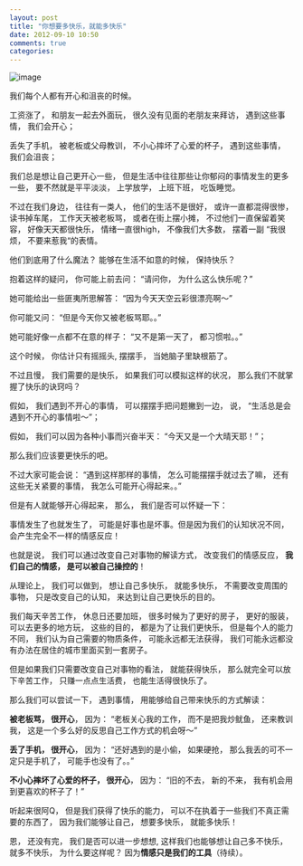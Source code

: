 ```yaml
---
layout: post
title: "你想要多快乐，就能多快乐"
date: 2012-09-10 10:50
comments: true
categories: 
---
```


![image](http://www.cavstheblog.com/wp-content/uploads/2012/03/happy-sad.jpeg)

我们每个人都有开心和沮丧的时候。

工资涨了， 和朋友一起去外面玩， 很久没有见面的老朋友来拜访， 遇到这些事情， 我们会开心；

丢失了手机， 被老板或父母教训， 不小心摔坏了心爱的杯子， 遇到这些事情， 我们会沮丧； 

我们总是想让自己更开心一些， 但是生活中往往那些让你郁闷的事情发生的更多一些， 
要不然就是平平淡淡， 上学放学， 上班下班， 吃饭睡觉。 

不过在我们身边， 往往有一类人， 他们的生活不是很好， 或许一直都混得很惨， 
读书掉车尾， 工作天天被老板骂， 或者在街上摆小摊，
不过他们一直保留着笑容， 好像天天都很快乐， 情绪一直很high， 
不像我们大多数， 摆着一副 “我很烦， 不要来惹我“的表情。

他们到底用了什么魔法？ 能够在生活不如意的时候， 保持快乐？

抱着这样的疑问， 你可能上前去问： “请问你， 为什么这么快乐呢？”

她可能给出一些匪夷所思解答： “因为今天天空云彩很漂亮啊～”

你可能又问： “但是今天你又被老板骂耶。。”

她可能好像一点都不在意的样子： “又不是第一天了， 都习惯啦。。”

这个时候， 你估计只有摇摇头, 摆摆手， 当她脑子里缺根筋了。

不过且慢， 我们需要的是快乐， 如果我们可以模拟这样的状况， 那么我们不就掌握了快乐的诀窍吗？

假如， 我们遇到不开心的事情， 可以摆摆手把问题撇到一边， 说， “生活总是会遇到不开心的事情啦～”；

假如， 我们可以因为各种小事而兴奋半天： “今天又是一个大晴天耶！”；

那么我们应该要更快乐的吧。

不过大家可能会说： “遇到这样那样的事情， 怎么可能摆摆手就过去了嘛， 还有这些无关紧要的事情， 我怎么可能开心得起来。。”

但是有人就能够开心得起来， 那么， 我们是否可以怀疑一下：

事情发生了也就发生了， 可能是好事也是坏事。但是因为我们的认知状况不同， 会产生完全不一样的情感反应！

也就是说， 我们可以通过改变自己对事物的解读方式， 改变我们的情感反应， **我们自己的情感， 是可以被自己操控的**！

从理论上， 我们可以做到， 想让自己多快乐， 就能多快乐， 不需要改变周围的事物， 只是改变自己的认知， 来达到让自己更快乐的目的。

我们每天辛苦工作， 休息日还要加班， 很多时候为了更好的房子， 更好的服装， 可以去更多的地方玩， 这些的目的， 都是为了让我们更快乐，
但是每个人的能力不同， 我们认为自己需要的物质条件， 可能永远都无法获得， 我们可能永远都没有办法在居住的城市里面买到一套房子。

但是如果我们只需要改变自己对事物的看法， 就能获得快乐， 那么就完全可以放下辛苦工作， 只赚一点点生活费， 也能生活得很快乐了。

那么我们可以尝试一下， 遇到事情， 用能够给自己带来快乐的方式解读：

**被老板骂， 很开心**， 因为： “老板关心我的工作， 而不是把我炒鱿鱼， 还来教训我， 这是一个多么好的反思自己工作方式的机会呀～”

**丢了手机， 很开心**， 因为： “还好遇到的是小偷， 如果硬抢， 那么我丢的可不一定只是手机了， 可能手也没有了。。”

**不小心摔坏了心爱的杯子， 很开心**， 因为： “旧的不去， 新的不来， 我有机会用到更喜欢的杯子了！”

听起来很阿Q， 但是我们获得了快乐的能力， 可以不在执着于一些我们不真正需要的东西了， 因为我们能够让自己， 想要多快乐， 就能多快乐！

恩， 还没有完， 我们是否可以进一步想想, 这样我们也能够想让自己多不快乐， 就多不快乐， 
为什么要这样呢？ 因为**情感只是我们的工具**（待续）。